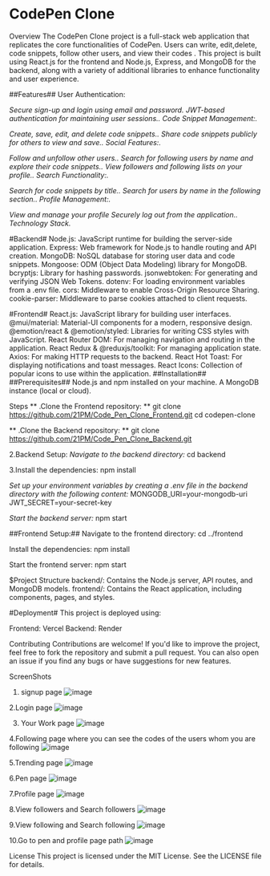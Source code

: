 # CodePen Clone #
Overview
The CodePen Clone project is a full-stack web application that replicates the core functionalities of CodePen. Users can write, edit,delete, code snippets, follow other users, and view their codes . This project is built using React.js for the frontend and Node.js, Express, and MongoDB for the backend, along with a variety of additional libraries to enhance functionality and user experience.

##Features##
User Authentication:

*Secure sign-up and login using email and password.*
*JWT-based authentication for maintaining user sessions..*
*Code Snippet Management:.*

*Create, save, edit, and delete code snippets..*
*Share code snippets publicly for others to view and save..*
*Social Features:.*

*Follow and unfollow other users..*
*Search for following users by name and explore their code snippets..*
*View followers and following lists on your profile..*
*Search Functionality:.*

*Search for code snippets by title..*
*Search for users by name in the following section..*
*Profile Management:.*

*View and manage your profile*
*Securely log out from the application..*
*Technology Stack.*

#Backend#
Node.js: JavaScript runtime for building the server-side application.
Express: Web framework for Node.js to handle routing and API creation.
MongoDB: NoSQL database for storing user data and code snippets.
Mongoose: ODM (Object Data Modeling) library for MongoDB.
bcryptjs: Library for hashing passwords.
jsonwebtoken: For generating and verifying JSON Web Tokens.
dotenv: For loading environment variables from a .env file.
cors: Middleware to enable Cross-Origin Resource Sharing.
cookie-parser: Middleware to parse cookies attached to client requests.


#Frontend#
React.js: JavaScript library for building user interfaces.
@mui/material: Material-UI components for a modern, responsive design.
@emotion/react & @emotion/styled: Libraries for writing CSS styles with JavaScript.
React Router DOM: For managing navigation and routing in the application.
React Redux & @reduxjs/toolkit: For managing application state.
Axios: For making HTTP requests to the backend.
React Hot Toast: For displaying notifications and toast messages.
React Icons: Collection of popular icons to use within the application.
##Installation##
##Prerequisites##
Node.js and npm installed on your machine.
A MongoDB instance (local or cloud).

Steps
** .Clone the Frontend repository: **
git clone https://github.com/21PM/Code_Pen_Clone_Frontend.git
cd codepen-clone

** .Clone the Backend repository: **
git clone https://github.com/21PM/Code_Pen_Clone_Backend.git

2.Backend Setup:
*Navigate to the backend directory:*
cd backend

3.Install the dependencies:
npm install


*Set up your environment variables by creating a .env file in the backend directory with the following content:*
MONGODB_URI=your-mongodb-uri
JWT_SECRET=your-secret-key

*Start the backend server:*
npm start


##Frontend Setup:##
Navigate to the frontend directory:
cd ../frontend

Install the dependencies:
npm install

Start the frontend server:
npm start


$Project Structure
backend/: Contains the Node.js server, API routes, and MongoDB models.
frontend/: Contains the React application, including components, pages, and styles.


#Deployment#
This project is deployed using:

Frontend: Vercel
Backend: Render

Contributing
Contributions are welcome! If you'd like to improve the project, feel free to fork the repository and submit a pull request. You can also open an issue if you find any bugs or have suggestions for new features.

ScreenShots

1. signup page
![image](https://github.com/user-attachments/assets/17c9adeb-faca-4955-a69a-14759c96fe47)

2.Login page
![image](https://github.com/user-attachments/assets/da7feb51-47f6-4b75-b160-46562a5d0046)

3. Your Work page
![image](https://github.com/user-attachments/assets/86e8bb9a-75f7-4035-b8e5-f63c5c42e3a4)

4.Following page where you can see the codes of the users whom you are following
![image](https://github.com/user-attachments/assets/6d5ecbe5-5728-4a4f-be48-7301ef6dab4a)

5.Trending page
![image](https://github.com/user-attachments/assets/0bb2d50f-4579-4336-ac5d-ab82b2346e35)

6.Pen page
![image](https://github.com/user-attachments/assets/d1eda469-33cd-4ccc-9c09-60185079b8d8)

7.Profile  page
![image](https://github.com/user-attachments/assets/658f1f01-0a47-4329-9dfb-ac76de07d6d5)

8.View followers and Search followers
![image](https://github.com/user-attachments/assets/bcf0e6c9-13f5-41e7-b7d5-9d7f60c3cf6f)

9.View following and Search following
![image](https://github.com/user-attachments/assets/63ce5c73-b77a-4192-97e5-089e4bb3d937)

10.Go to pen and profile page path
![image](https://github.com/user-attachments/assets/c09eb18b-47d8-41d7-9d0b-1ce5ec0c8180)






License
This project is licensed under the MIT License. See the LICENSE file for details.


